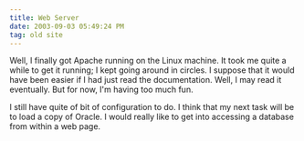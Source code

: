 ```yaml
---
title: Web Server
date: 2003-09-03 05:49:24 PM
tag: old site
---
```


Well, I finally got Apache running on the Linux machine. It took me quite a while to get it running; I kept going around in circles. I suppose that it would have been easier if I had just read the documentation. Well, I may read it eventually. But for now, I'm having too much fun.

I still have quite of bit of configuration to do. I think that my next task will be to load a copy of Oracle. I would really like to get into accessing a database from within a web page.
